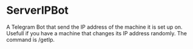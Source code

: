 # ServerIPBot
A Telegram Bot that send the IP address of the machine it is set up on. Usefull if you have a machine that changes its IP address randomly.
The command is /getIp.
